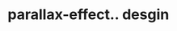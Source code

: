 # parallax-effect.. desgin                                                                                                                                                                                                                                                                                                                                                                                                                            
